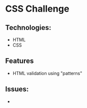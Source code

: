 # CSS Challenge

## Technologies:
- HTML
- CSS

## Features
- HTML validation using "patterns"

## Issues:
-
